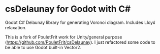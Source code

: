 csDelaunay for Godot with C#
==========

Godot C# Delaunay library for generating Voronoi diagram. Includes Lloyd relaxation.

This is a fork of PouletFrit work for Unity/general purpose (https://github.com/PouletFrit/csDelaunay). I just refactored some code to be able to use Godot built-in Vector2.

